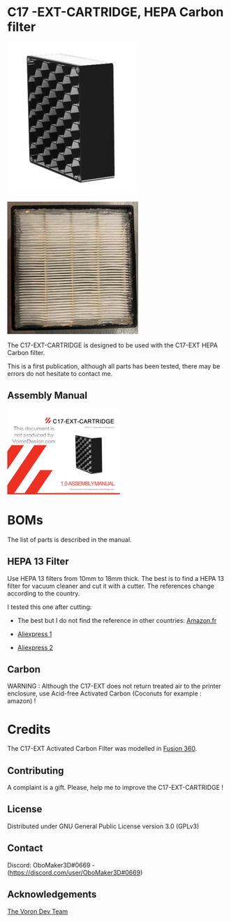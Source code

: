 # C17 -EXT-CARTRIDGE, HEPA Carbon filter

![C17 -EXT-CARTRIDGE, HEPA Carbon filter](JPG/IMG_1.png "")

![C17 -EXT-CARTRIDGE, HEPA Carbon filter](JPG/IMG_2.png "C17 -EXT, External HEPA Carbon filter")

The C17-EXT-CARTRIDGE is designed to be used with the C17-EXT HEPA Carbon filter.

This is a first publication, although all parts has been tested, there may be errors do not hesitate to contact me.

## Assembly Manual

[![Assembly Manual](JPG/IMG_3.png)](Doc/VORON_C17_EXT_CARTRIDGE_V1_0.pdf "Assembly Manual")

# BOMs

The list of parts is described in the manual.

## HEPA 13 Filter

Use HEPA 13 filters from 10mm to 18mm thick. The best is to find a HEPA 13 filter for vacuum cleaner and cut it with a cutter. The references change according to the country.

I tested this one after cutting: 

- The best but I do not find the reference in other countries: [Amazon.fr](https://www.amazon.fr/gp/product/B01MCTSXVR)
 
- [Aliexpress 1](https://www.aliexpress.com/item/4000071269334.html)

- [Aliexpress 2](https://www.aliexpress.com/item/4001298732898.html)


## Carbon

WARNING : Although the C17-EXT does not return treated air to the printer enclosure, use Acid-free Activated Carbon (Coconuts for example : amazon) !

# Credits

The C17-EXT Activated Carbon Filter was modelled in [Fusion 360](http://autodesk.com).

## Contributing

A complaint is a gift. Please, help me to improve the C17-EXT-CARTRIDGE !

## License

Distributed under GNU General Public License version 3.0 (GPLv3)

## Contact

Discord: OboMaker3D#0669 - (<https://discord.com/user/OboMaker3D#0669>)

## Acknowledgements

[The Voron Dev Team](https://vorondesign.com/)
